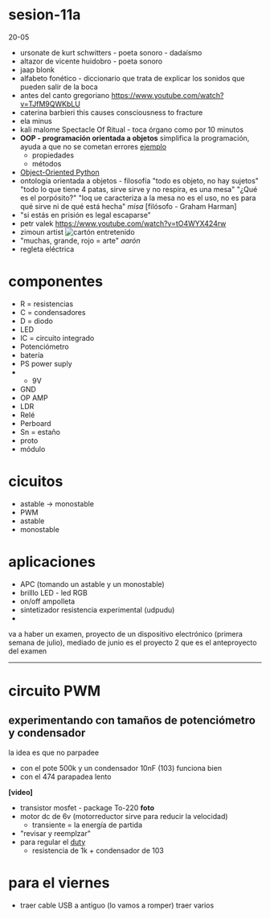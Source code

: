 # sesion-11a

20-05

- ursonate de kurt schwitters - poeta sonoro - dadaísmo
- altazor de vicente huidobro - poeta sonoro
- jaap blonk
- alfabeto fonético - diccionario que trata de explicar los sonidos que pueden salir de la boca
- antes del canto gregoriano <https://www.youtube.com/watch?v=TJfM9QWKbLU>
- caterina barbieri this causes consciousness to fracture
- ela minus
- kali malome Spectacle Of Ritual - toca órgano como por 10 minutos
-  **OOP - programación orientada a objetos** simplifica la programación, ayuda a que no se cometan errores [ejemplo](https://miro.medium.com/v2/resize:fit:1400/1*cTHHv06tmSzE8EDc3Hl7dg.jpeg)
    - propiedades
    - métodos
- [Object-Oriented Python](https://nostarch.com/object-oriented-python)
- ontología orientada a objetos - filosofía "todo es objeto, no hay sujetos" "todo lo que tiene 4 patas, sirve sirve y no respira, es una mesa" "¿Qué es el porpósito?" "loq ue caracteriza a la mesa no es el uso, no es para qué sirve ni de qué está hecha" *misa* [filósofo - Graham Harman]
- "si estás en prisión es legal escaparse"
- petr valek <https://www.youtube.com/watch?v=tO4WYX424rw>
- zimoun artist ![cartón entretenido](https://www.youtube.com/watch?v=VAzObWw4ezo)
- "muchas, grande, rojo = arte" *aarón*
- regleta eléctrica 

# componentes

- R = resistencias
- C = condensadores
- D = diodo 
- LED
- IC = circuito integrado
- Potenciómetro
- batería
- PS power suply
- + 9V
- GND
- OP AMP
- LDR
- Relé
- Perboard
- Sn = estaño
- proto
- módulo

# cicuitos
- astable -> monostable
- PWM
- astable
- monostable

# aplicaciones
- APC (tomando un astable y un monostable)
- brilllo LED - led RGB
- on/off ampolleta
- sintetizador resistencia experimental (udpudu)
- 
va a haber un examen, proyecto de un dispositivo electrónico (primera semana de julio), mediado de junio es el proyecto 2 que es el anteproyecto del examen

---

# circuito PWM

## experimentando con tamaños de potenciómetro y condensador

la idea es que no parpadee 

- con el pote 500k y un condensador 10nF (103) funciona bien
- con el 474 parapadea lento

**[video]**

- transistor mosfet - package To-220 **foto**
- motor dc de 6v (motorreductor sirve para reducir la velocidad)
    - transiente = la energía de partida
- "revisar y reemplzar"
- para regular el [duty](https://rufianenlared.com/duty-cycle/#:~:text=El%20duty%20cycle%20es%20un,tiempo%20el%20pulso%20est%C3%A1%20encendido.)
    - resistencia de 1k + condensador de 103

# para el viernes

- traer cable USB a antiguo (lo vamos a romper) traer varios